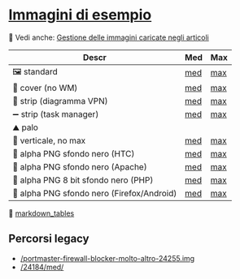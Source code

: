 # [Immagini di esempio](https://github.com/TurboLabIt/TurboLab.it/blob/main/docs/images-samples.md)

🔗 Vedi anche: [Gestione delle immagini caricate negli articoli](https://github.com/TurboLabIt/TurboLab.it/blob/main/docs/images-articles.md)


| **Descr**                                 | **Med**                                            | **Max**                                            |
|-------------------------------------------|----------------------------------------------------|----------------------------------------------------|
| 🖼 standard                                | [med](https://next.turbolab.it/immagini/24206/med) | [max](https://next.turbolab.it/immagini/24206/max) |
| 📔 cover (no WM)                           | [med](https://next.turbolab.it/immagini/24010/med) | [max](https://next.turbolab.it/immagini/24010/max) |
| 🦸 strip (diagramma VPN)                   | [med](https://next.turbolab.it/immagini/5735/med)  | [max](https://next.turbolab.it/immagini/5735/max)  |
| ➖ strip (task manager)                    | [med](https://next.turbolab.it/immagini/4003/med)  | [max](https://next.turbolab.it/immagini/4003/max)  |
| ⛰ palo                                    |                                                    |                                                    |
| 🤳 verticale, no max                       | [med](https://next.turbolab.it/immagini/18033/med) | [max](https://next.turbolab.it/immagini/18033/max) |
| 👻 alpha PNG sfondo nero (HTC)             | [med](https://next.turbolab.it/immagini/324/med)   | [max](https://next.turbolab.it/immagini/324/max)   |
| 👻 alpha PNG sfondo nero (Apache)          | [med](https://next.turbolab.it/immagini/8923/med)  | [max](https://next.turbolab.it/immagini/8923/max)  |
| 👻 alpha PNG 8 bit sfondo nero (PHP)       | [med](https://next.turbolab.it/immagini/3513/med)  | [max](https://next.turbolab.it/immagini/3513/max)  |
| 👻 alpha PNG sfondo nero (Firefox/Android) | [med](https://next.turbolab.it/immagini/7697/med)  | [max](https://next.turbolab.it/immagini/7697/max)  |

🧰 [markdown_tables](https://www.tablesgenerator.com/markdown_tables)


## Percorsi legacy

- [/portmaster-firewall-blocker-molto-altro-24255.img](https://next.turbolab.it/immagini/med/portmaster-firewall-blocker-molto-altro-24255.img)
- [/24184/med/](https://next.turbolab.it/immagini/24184/med/)
